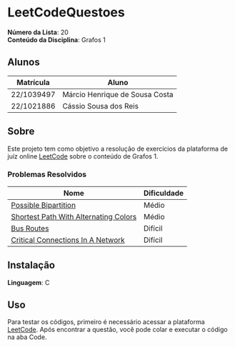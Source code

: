 # LeetCodeQuestoes

**Número da Lista**: 20<br>
**Conteúdo da Disciplina**: Grafos 1<br>

## Alunos

| Matrícula  | Aluno                          |
| ---------- | ------------------------------ |
| 22/1039497 | Márcio Henrique de Sousa Costa |
| 22/1021886 | Cássio Sousa dos Reis          |

## Sobre

Este projeto tem como objetivo a resolução de exercícios da plataforma de juíz online [LeetCode](https://leetcode.com/) sobre o conteúdo de Grafos 1.

### Problemas Resolvidos

| Nome                                  | Dificuldade |
| ------------------------------------- | ----------- |
| [Possible Bipartition](https://leetcode.com/problems/possible-bipartition/description/)                  | Médio       |
| [Shortest Path With Alternating Colors](https://leetcode.com/problems/shortest-path-with-alternating-colors/description/) | Médio       |
| [Bus Routes](https://leetcode.com/problems/bus-routes/description/)                            | Difícil     |
| [Critical Connections In A Network](https://leetcode.com/problems/critical-connections-in-a-network/description/)     | Difícil     |

## Instalação

**Linguagem**: C<br>

## Uso

Para testar os códigos, primeiro é necessário acessar a plataforma [LeetCode](https://leetcode.com/). Após encontrar a questão, você pode colar e executar o código na aba Code.